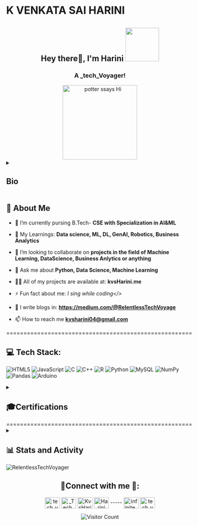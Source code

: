 # K VENKATA SAI HARINI

<div align="center">
<h2>Hey there👋, I'm Harini <img src="https://media.giphy.com/media/bcKmIWkUMCjVm/giphy.gif" width="90"></h2>
<h3>A _tech_Voyager!</h3> 
<img src="https://media.giphy.com/media/v1.Y2lkPTc5MGI3NjExZDc2Y2wzbzV4azFnZnBlbWY0YTJhMmRxODJ3NHR2aWNhaW9hbWVyciZlcD12MV9naWZzX3NlYXJjaCZjdD1n/VBGoqEIX0TWX5Kl0i0/giphy.gif" alt="potter ssays Hi" height="200px">
</div>

<details>
  <summary><h2>Bio</h2></summary> 
  <p align="justify">I'm a Tech Enthusiast. I am passionate about web development, open source, and all things related to technology. I enjoy participating in hackathons, tech events and love involving in Tech clubs,societies and communities.I'm a keen learner and big aspire, who enjoys learning anything new around! Currently exploring and living Engineering to it's fullest. Having said that, I end up multi-tasking which means I'm decent enough to manage myself in the given time. Apart from engineering, tech-societies and tech-clubs, I'm an Avid_Reader and I love fine arts(Dance), keyboard and music!!
  </p></details>

## 🚀 About Me
-  📜 I’m currently pursing B.Tech- **CSE with Specialization in AI&ML**

- 🔭 My Learnings: **Data science, ML, DL, GenAI, Robotics, Business Analytics**

- 🤝 I’m looking to collaborate on **projects in the field of Machine Learning, DataScience, Business Anlytics or anything**

- 💬 Ask me about **Python, Data Science, Machine Learning**
  
- 👨‍💻 All of my projects are available at: **kvsHarini.me**

- ⚡ Fun fact about me: *I sing while coding</>*

- 📝 I write blogs in: **https://medium.com/@RelentlessTechVoyage**

- 📫 How to reach me **kvsharini04@gmail.com**

======================================================


## 💻 Tech Stack:
![HTML5](https://img.shields.io/badge/html5-%23E34F26.svg?style=for-the-badge&logo=html5&logoColor=white) ![JavaScript](https://img.shields.io/badge/javascript-%23323330.svg?style=for-the-badge&logo=javascript&logoColor=%23F7DF1E)  ![C](https://img.shields.io/badge/c-%2300599C.svg?style=for-the-badge&logo=c&logoColor=white) ![C++](https://img.shields.io/badge/c++-%2300599C.svg?style=for-the-badge&logo=c%2B%2B&logoColor=white)  ![R](https://img.shields.io/badge/r-%23276DC3.svg?style=for-the-badge&logo=r&logoColor=white) ![Python](https://img.shields.io/badge/python-3670A0?style=for-the-badge&logo=python&logoColor=ffdd54) ![MySQL](https://img.shields.io/badge/mysql-%2300f.svg?style=for-the-badge&logo=mysql&logoColor=white) ![NumPy](https://img.shields.io/badge/numpy-%23013243.svg?style=for-the-badge&logo=numpy&logoColor=white) ![Pandas](https://img.shields.io/badge/pandas-%23150458.svg?style=for-the-badge&logo=pandas&logoColor=white) ![Arduino](https://img.shields.io/badge/Arduino-00979D?style=flat&logo=arduino&logoColor=white) 
<br> 

<details> 
  <summary><h2>🎓Certifications</h2></summary>
</details>
======================================================


<details> 
  <summary><h2>📊 Stats and Activity</h2></summary>

![My GitHub stats](https://github-readme-stats.vercel.app/api?username=RelentlessTechVoyager&show_icons=true&theme=dark)
<p align="left">
  <img align="center" src="https://github-readme-stats.vercel.app/api/top-langs?username=RelentlessTechVoyager&show_icons=true&theme=dark&locale=en&layout=compact" alt="RelentlessTechVoyager" />
</details>
<img align="center" src="https://github-readme-streak-stats.herokuapp.com/?user=RelentlessTechVoyager&theme=dark&" alt="RelentlessTechVoyager" /></p>

<h2 align="center">📲Connect with me 🤝:</h2>

<p align="center">
<a href="https://dev.to/tech_voyager" target="blank"><img align="center" src="https://dev-to-uploads.s3.amazonaws.com/uploads/logos/resized_logo_UQww2soKuUsjaOGNB38o.png" alt="tech_voyager" height="30" width="40" /></a>
<a href="https://x.com/_Tech_Voyager" target="blank"><img align="center" src="https://about.twitter.com/content/dam/about-twitter/en/brand-toolkit/brand-download-img-1.jpg.twimg.1920.jpg" alt="_Tech_Voyager" height="30" width="40" /></a>
<a href="http://www.linkedin.com/in/kvsharini" target="blank"><img align="center" src="https://cdn-icons-png.flaticon.com/512/174/174857.png" alt="KvsHarini" height="30" width="40" /></a>
<a href="http://discordapp.com/users/1069992998705827841" target="blank"><img align="center" src="https://static-00.iconduck.com/assets.00/discord-icon-2048x2048-nnt62s2u.png" alt="Harini on discord" height="30" width="40" /></a>
-----
<a href="https://www.kaggle.com/infiniteexplorer" target="blank"><img align="center" src="https://dev-to-uploads.s3.amazonaws.com/uploads/logos/resized_logo_UQww2soKuUsjaOGNB38o.png" alt="infinite_explorer" height="30" width="40" /></a>
<a href="http://medium.com/@RelentlessTechVoyage" target="blank"><img align="center" src="https://dev-to-uploads.s3.amazonaws.com/uploads/logos/resized_logo_UQww2soKuUsjaOGNB38o.png" alt="tech_voyager"height="30" width="40" /></a>
</p>
<div align="center">
  
![Visitor Count](https://profile-counter.glitch.me/RelentlessTechVoyager/count.svg)

</div>

